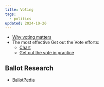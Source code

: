 ```yaml
---
title: Voting
tags:
  - politics
updated: 2024-10-20
---
```


- [Why voting matters](https://80000hours.org/articles/is-voting-important/)
- The most effective Get out the Vote efforts:
  - [Chart](https://commons.wikimedia.org/w/index.php?curid=67777629)
  - [Get out the vote in practice](https://en.wikipedia.org/wiki/Get_out_the_vote#Get_out_the_vote_in_practice)

## Ballot Research

- [BallotPedia](https://ballotpedia.org/Main_Page)
